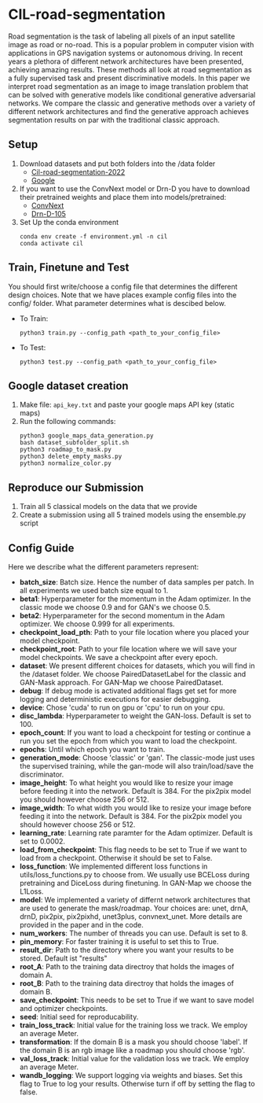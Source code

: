 # CIL-road-segmentation
Road segmentation is the task of labeling all pixels of an input satellite image as road or no-road. This is a popular problem in computer vision with applications in GPS navigation systems or autonomous driving. In recent years a plethora of different network architectures have been presented, achieving amazing results. These methods all look at road segmentation as a fully supervised task and present discriminative models. In this paper we interpret road segmentation as an image to image translation problem that can be solved with generative models like conditional generative adversarial networks. We compare the classic and generative methods over a variety of different network architectures and find the generative approach achieves segmentation results on par with the traditional classic approach.

## Setup
1. Download datasets and put both folders into the /data folder
    - [Cil-road-segmentation-2022](https://drive.google.com/file/d/1QGM-OkmZZX5SNyVctfb49yjWqATp8bR_/view?usp=sharing)
    - [Google](https://drive.google.com/file/d/1PqwfdOSPaAug51c93ndg5-A3Yfx7fico/view?usp=sharing)
2. If you want to use the ConvNext model or Drn-D you have to download their pretrained weights and place them into models/pretrained:
    - [ConvNext](https://dl.fbaipublicfiles.com/convnext/convnext_xlarge_22k_1k_384_ema.pth)
    - [Drn-D-105](https://drive.google.com/drive/folders/1fIsCB877l37cFAJomoQzNrEYPqwMwZ4Q)
3. Set Up the conda environment
    ```
    conda env create -f environment.yml -n cil
    conda activate cil
    ```

## Train, Finetune and Test
You should first write/choose a config file that determines the different design choices. Note that we have places example config files into the config/ folder. What parameter determines what is descibed below.<br>
- To Train:
    ```
    python3 train.py --config_path <path_to_your_config_file>
    ```
- To Test:
    ```
    python3 test.py --config_path <path_to_your_config_file>
    ```

## Google dataset creation
1. Make file: `api_key.txt` and paste your google maps API key (static maps)
2. Run the following commands: 
    ```
    python3 google_maps_data_generation.py
    bash dataset_subfolder_split.sh
    python3 roadmap_to_mask.py
    python3 delete_empty_masks.py
    python3 normalize_color.py
    ```

## Reproduce our Submission
1. Train all 5 classical models on the data that we provide
2. Create a submission using all 5 trained models using the ensemble.py script


## Config Guide
Here we describe what the different parameters represent:
 - **batch_size**: Batch size. Hence the number of data samples per patch. In all experiments we used batch size equal to 1.
 - **beta1**: Hyperparameter for the momentum in the Adam optimizer. In the classic mode we choose 0.9 and for GAN's we choose 0.5.
 - **beta2**: Hyperparameter for the second momentum in the Adam optimizer. We choose 0.999 for all experiments.
 - **checkpoint_load_pth**: Path to your file location where you placed your model checkpoint.
 - **checkpoint_root**: Path to your file location where we will save your model checkpoints. We save a checkpoint after every epoch.
 - **dataset**: We present different choices for datasets, which you will find in the /dataset folder. We choose PairedDatasetLabel for the classic and GAN-Mask approach. For GAN-Map we choose PairedDataset.
 - **debug**: If debug mode is activated additional flags get set for more logging and deterministic executions for easier debugging.
 - **device**: Chose 'cuda' to run on gpu or 'cpu' to run on your cpu.
 - **disc_lambda**: Hyperparameter to weight the GAN-loss. Default is set to 100.
 - **epoch_count**: If you want to load a checkpoint for testing or continue a run you set the epoch from which you want to load the checkpoint.
 - **epochs**: Until which epoch you want to train.
 - **generation_mode**: Choose 'classic' or 'gan'. The classic-mode just uses the supervised training, while the gan-mode will also train/load/save the discriminator.
 - **image_height**: To what height you would like to resize your image before feeding it into the network. Default is 384. For the pix2pix model you should however choose 256 or 512.
 - **image_width**: To what width you would like to resize your image before feeding it into the network. Default is 384. For the pix2pix model you should however choose 256 or 512.
 - **learning_rate**: Learning rate paramter for the Adam optimizer. Default is set to 0.0002.
 - **load_from_checkpoint**: This flag needs to be set to True if we want to load from a checkpoint. Otherwise it should be set to False.
 - **loss_function**: We implemented different loss functions in utils/loss_functions.py to choose from. We usually use BCELoss during pretraining and DiceLoss during finetuning. In GAN-Map we choose the L1Loss.
 - **model**: We implemented a variety of differnt network architectures that are used to generate the mask/roadmap. Your choices are: unet, drnA, drnD, pix2pix, pix2pixhd, unet3plus, convnext_unet. More details are provided in the paper and in the code.
 - **num_workers**: The number of threads you can use. Default is set to 8.
 - **pin_memory**: For faster training it is useful to set this to True.
 - **result_dir**: Path to the directory where you want your results to be stored. Default ist "results"
 - **root_A**: Path to the training data directroy that holds the images of domain A.
 - **root_B**: Path to the training data directroy that holds the images of domain B.
 - **save_checkpoint**: This needs to be set to True if we want to save model and optimizer checkpoints.
 - **seed**: Initial seed for reproducability.
 - **train_loss_track**: Initial value for the training loss we track. We employ an average Meter.
 - **transformation**: If the domain B is a mask you should choose 'label'. If the domain B is an rgb image like a roadmap you should choose 'rgb'.
 - **val_loss_track**: Initial value for the validation loss we track. We employ an average Meter.
 - **wandb_logging**: We support logging via weights and biases. Set this flag to True to log your results. Otherwise turn if off by setting the flag to false.